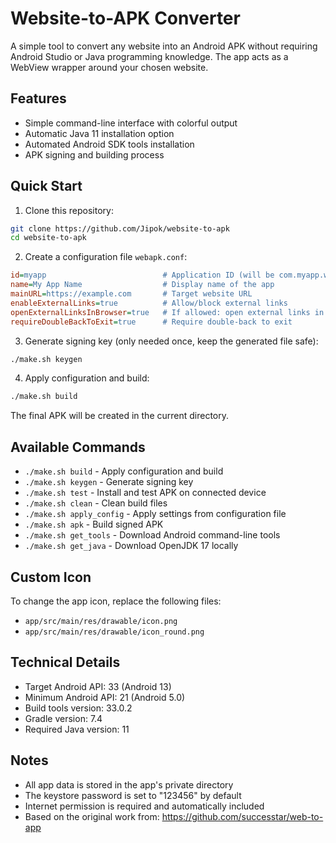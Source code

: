 # Website-to-APK Converter

A simple tool to convert any website into an Android APK without requiring Android Studio or Java programming knowledge. The app acts as a WebView wrapper around your chosen website.

## Features

- Simple command-line interface with colorful output
- Automatic Java 11 installation option
- Automated Android SDK tools installation
- APK signing and building process

## Quick Start

1. Clone this repository:
```bash
git clone https://github.com/Jipok/website-to-apk
cd website-to-apk
```

2. Create a configuration file `webapk.conf`:
```ini
id=myapp                          # Application ID (will be com.myapp.webtoapk)
name=My App Name                  # Display name of the app
mainURL=https://example.com       # Target website URL
enableExternalLinks=true          # Allow/block external links
openExternalLinksInBrowser=true   # If allowed: open external links in browser or WebView
requireDoubleBackToExit=true      # Require double-back to exit
```

3. Generate signing key (only needed once, keep the generated file safe):
```bash
./make.sh keygen
```

4. Apply configuration and build:
```bash
./make.sh build
```

The final APK will be created in the current directory.

## Available Commands

- `./make.sh build` - Apply configuration and build
- `./make.sh keygen` - Generate signing key
- `./make.sh test` - Install and test APK on connected device
- `./make.sh clean` - Clean build files
- `./make.sh apply_config` - Apply settings from configuration file
- `./make.sh apk` - Build signed APK
- `./make.sh get_tools` - Download Android command-line tools
- `./make.sh get_java` - Download OpenJDK 17 locally


## Custom Icon
To change the app icon, replace the following files:
- `app/src/main/res/drawable/icon.png`
- `app/src/main/res/drawable/icon_round.png`

## Technical Details

- Target Android API: 33 (Android 13)
- Minimum Android API: 21 (Android 5.0)
- Build tools version: 33.0.2
- Gradle version: 7.4
- Required Java version: 11

## Notes

- All app data is stored in the app's private directory
- The keystore password is set to "123456" by default
- Internet permission is required and automatically included
- Based on the original work from: https://github.com/successtar/web-to-app  
